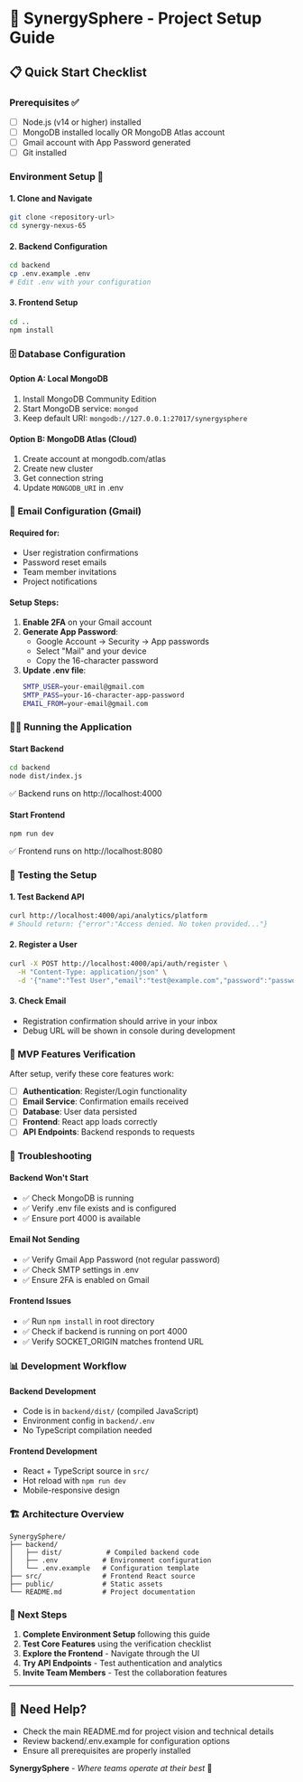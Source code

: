 # 🚀 SynergySphere - Project Setup Guide

## 📋 Quick Start Checklist

### Prerequisites ✅
- [ ] Node.js (v14 or higher) installed
- [ ] MongoDB installed locally OR MongoDB Atlas account
- [ ] Gmail account with App Password generated
- [ ] Git installed

### Environment Setup 🔧

#### 1. Clone and Navigate
```bash
git clone <repository-url>
cd synergy-nexus-65
```

#### 2. Backend Configuration
```bash
cd backend
cp .env.example .env
# Edit .env with your configuration
```

#### 3. Frontend Setup
```bash
cd ..
npm install
```

### 🗄️ Database Configuration

#### Option A: Local MongoDB
1. Install MongoDB Community Edition
2. Start MongoDB service: `mongod`
3. Keep default URI: `mongodb://127.0.0.1:27017/synergysphere`

#### Option B: MongoDB Atlas (Cloud)
1. Create account at mongodb.com/atlas
2. Create new cluster
3. Get connection string
4. Update `MONGODB_URI` in .env

### 📧 Email Configuration (Gmail)

#### Required for:
- User registration confirmations
- Password reset emails
- Team member invitations
- Project notifications

#### Setup Steps:
1. **Enable 2FA** on your Gmail account
2. **Generate App Password**:
   - Google Account → Security → App passwords
   - Select "Mail" and your device
   - Copy the 16-character password
3. **Update .env file**:
   ```bash
   SMTP_USER=your-email@gmail.com
   SMTP_PASS=your-16-character-app-password
   EMAIL_FROM=your-email@gmail.com
   ```

### 🏃‍♂️ Running the Application

#### Start Backend
```bash
cd backend
node dist/index.js
```
✅ Backend runs on http://localhost:4000

#### Start Frontend  
```bash
npm run dev
```
✅ Frontend runs on http://localhost:8080

### 🧪 Testing the Setup

#### 1. Test Backend API
```bash
curl http://localhost:4000/api/analytics/platform
# Should return: {"error":"Access denied. No token provided..."}
```

#### 2. Register a User
```bash
curl -X POST http://localhost:4000/api/auth/register \
  -H "Content-Type: application/json" \
  -d '{"name":"Test User","email":"test@example.com","password":"password123"}'
```

#### 3. Check Email
- Registration confirmation should arrive in your inbox
- Debug URL will be shown in console during development

### 🎯 MVP Features Verification

After setup, verify these core features work:

- [ ] **Authentication**: Register/Login functionality
- [ ] **Email Service**: Confirmation emails received
- [ ] **Database**: User data persisted
- [ ] **Frontend**: React app loads correctly
- [ ] **API Endpoints**: Backend responds to requests

### 🔧 Troubleshooting

#### Backend Won't Start
- ✅ Check MongoDB is running
- ✅ Verify .env file exists and is configured
- ✅ Ensure port 4000 is available

#### Email Not Sending
- ✅ Verify Gmail App Password (not regular password)
- ✅ Check SMTP settings in .env
- ✅ Ensure 2FA is enabled on Gmail

#### Frontend Issues
- ✅ Run `npm install` in root directory
- ✅ Check if backend is running on port 4000
- ✅ Verify SOCKET_ORIGIN matches frontend URL

### 📊 Development Workflow

#### Backend Development
- Code is in `backend/dist/` (compiled JavaScript)
- Environment config in `backend/.env`
- No TypeScript compilation needed

#### Frontend Development
- React + TypeScript source in `src/`
- Hot reload with `npm run dev`
- Mobile-responsive design

### 🏗️ Architecture Overview

```
SynergySphere/
├── backend/
│   ├── dist/           # Compiled backend code
│   ├── .env           # Environment configuration
│   └── .env.example   # Configuration template
├── src/               # Frontend React source
├── public/            # Static assets
└── README.md          # Project documentation
```

### 🎯 Next Steps

1. **Complete Environment Setup** following this guide
2. **Test Core Features** using the verification checklist
3. **Explore the Frontend** - Navigate through the UI
4. **Try API Endpoints** - Test authentication and analytics
5. **Invite Team Members** - Test the collaboration features

---

## 🤝 Need Help?

- Check the main README.md for project vision and technical details
- Review backend/.env.example for configuration options
- Ensure all prerequisites are properly installed

**SynergySphere** - *Where teams operate at their best* 🚀
